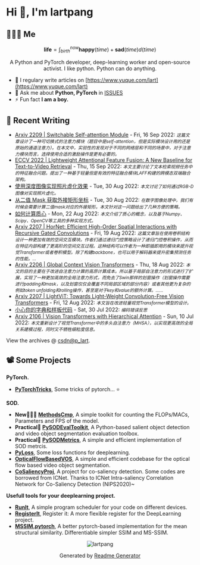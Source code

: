 # Hi 👋, I'm lartpang

## 🧑‍🤝‍🧑 Me

$$
\textbf{life} = \int_{birth}^{now} \mathbf{happy}(time) + \mathbf{sad}(time) d(time)
$$

<p align="center">A Python and PyTorch developer, deep-learning worker and open-source activist. I like python. Python can do anything.</p>

- 📝 I regulary write articles on [https://www.yuque.com/lart](https://www.yuque.com/lart)
- 💬 Ask me about **Python, PyTorch** in [ISSUES](https://github.com/lartpang/lartpang/issues)
- ⚡ Fun fact **I am a boy.**

## 📝 Recent Writing

<!-- writing starts -->
* [Arxiv 2209 | Switchable Self-attention Module](https://blog.csdn.net/P_LarT/article/details/126896049) - Fri, 16 Sep 2022: <small>*这篇文章设计了一种可切换式的注意力模块（题目中是self-attention，但是实际模块设计用的还是原始的通道注意力）。在本文中，实验性的发现对于不同的网络层和不同的场景中，对于注意力模块而言，选择使用合适的激励操作是更有必要的。*</small>
* [ECCV 2022 | Lightweight Attentional Feature Fusion: A New Baseline for Text-to-Video Retrieval](https://blog.csdn.net/P_LarT/article/details/126878555) - Thu, 15 Sep 2022: <small>*本文主要讨论了文本检索视频任务中的特征融合问题。提出了一种基于轻量但是有效的特征融合模块LAFF构建的跨模态双端融合架构。*</small>
* [使用深度图像实现照片虚化效果](https://blog.csdn.net/P_LarT/article/details/126606557) - Tue, 30 Aug 2022: <small>*本文讨论了如何通过RGB-D图像对实现照片虚化。*</small>
* [从二值 Mask 获取外接矩形坐标](https://blog.csdn.net/P_LarT/article/details/126604438) - Tue, 30 Aug 2022: <small>*在数字图像处理中，我们有时候会需要计算二值mask对应的外接矩形。本文针对这一问题给出了几种方便的策略。*</small>
* [如何计算质心](https://blog.csdn.net/P_LarT/article/details/126474206) - Mon, 22 Aug 2022: <small>*本文介绍了质心的概念，以及基于Numpy、Scipy、OpenCV等工具的多种实现方式。*</small>
* [Arxiv 2207 | HorNet: Efficient High-Order Spatial Interactions with Recursive Gated Convolutions](https://blog.csdn.net/P_LarT/article/details/126416277) - Fri, 19 Aug 2022: <small>*这篇文章旨在使用卷积结构设计一种更加有效的空间交互模块。作者们通过递归门控策略设计了递归门控卷积操作，从而在特征内部构建了更高阶的空间交互过程。这种结构可以作者为一种即插即用的模块来提升视觉Transformer或者卷积模型。除了构建backbone，也可以用于解码器来提升密集预测任务的性能。...*</small>
* [Arxiv 2206 | Global Context Vision Transformers](https://blog.csdn.net/P_LarT/article/details/126409460) - Thu, 18 Aug 2022: <small>*本文的目的主要在于改进自注意力计算的高昂计算成本。所以基于局部自注意力的形式进行了扩展，实现了一种更加高效的全局注意力形式，而免去了Swin那样的划窗操作（划窗操作需要进行padding和mask，以及划窗仅仅会覆盖不同局部区域的部分内容）或者其他更为复杂的例如token unfolding和rolling操作，甚至是对于key和value的额外计算。......*</small>
* [Arxiv 2207 | LightViT: Towards Light-Weight Convolution-Free Vision Transformers](https://blog.csdn.net/P_LarT/article/details/126301936) - Fri, 12 Aug 2022: <small>*本文旨在改进轻量视觉Transformer模型的设计。*</small>
* [小心你的字典和样板代码](https://blog.csdn.net/P_LarT/article/details/126070605) - Sat, 30 Jul 2022: <small>*编码错误反思*</small>
* [Arxiv 2106 | Vision Transformers with Hierarchical Attention](https://blog.csdn.net/P_LarT/article/details/125702867) - Sun, 10 Jul 2022: <small>*本文重新设计了视觉Transformer中的多头自注意力（MHSA），以实现更高效的全局关系建模过程，同时又不牺牲细粒度信息。*</small>
<!-- writing ends -->

View the archives @ [csdn@p_lart](https://blog.csdn.net/p_lart).

## 📽️ Some Projects

**PyTorch.**
* [**PyTorchTricks**](https://github.com/lartpang/PyTorchTricks), Some tricks of pytorch… :star:

**SOD.**
* **New:rocket::rocket::rocket:** [**MethodsCmp**](https://github.com/lartpang/MethodsCmp), A simple toolkit for counting the FLOPs/MACs, Parameters and FPS of the model.
* **Practical:wrench:** [**PySODEvalToolkit**](https://github.com/lartpang/PySODEvalToolkit), A Python-based salient object detection and video object segmentation evaluation toolbox.
* **Practical:wrench:** [**PySODMetrics**](https://github.com/lartpang/PySODMetrics), A simple and efficient implementation of SOD metrcis.
* [**PyLoss**](https://github.com/lartpang/PyLoss), Some loss functions for deeplearning.
* [**OpticalFlowBasedVOS**](https://github.com/lartpang/OpticalFlowBasedVOS), A simple and efficient codebase for the optical flow based video object segmentation.
* [**CoSaliencyProj**](https://github.com/lartpang/CoSaliencyProj), A project for co-saliency detection. Some codes are borrowed from ICNet. Thanks to ICNet Intra-saliency Correlation Network for Co-Saliency Detection (NIPS2020)~

**Usefull tools for your deeplearning project.**
* [**RunIt**](https://github.com/lartpang/RunIt), A simple program scheduler for your code on different devices.
* [**RegisterIt**](https://github.com/lartpang/RegisterIt), Register it: A more flexible register for the DeepLearning project.
* [**MSSIM.pytorch**](https://github.com/lartpang/MSSIM.pytorch), A better pytorch-based implementation for the mean structural similarity. Differentiable simpler SSIM and MS-SSIM.

<p align="center"><img src="https://komarev.com/ghpvc/?username=lartpang" alt="lartpang" /></p>
<p align="center">Generated by <a href="https://rahuldkjain.github.io/gh-profile-readme-generator/" alt="generator">Readme Generator</a></p>
